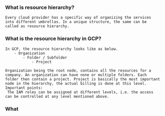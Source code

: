 ### What is resource hierarchy?
    Every cloud provider has a specific way of organizing the services into different umbrellas. In a unique structure, the same can be called as resource hierarchy.

### What is the resource hierarchy in GCP?
    In GCP, the resource hierarchy looks like as below.     
        - Organization
            - Folder / Subfolder
                - Project

    Organization being the root node, contains all the resources for a company. An organization can have none or multiple folders. Each folder then contain a project. Project is basically the most important node in the hierarchy, the actual billing is done at this level. 
    Important points:
     The IAM roles can be assigned at different levels, i.e. the access can be controlled at any level mentioned above.

### What 